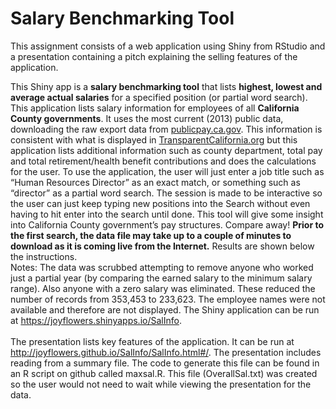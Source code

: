# Salary Benchmarking Tool
This assignment consists of a web application using Shiny from RStudio and a presentation containing a pitch explaining the selling features of the application.
<p>
                   This Shiny app is a <b>salary benchmarking tool</b> that lists <b>highest, lowest and 
                   average actual salaries</b> for a specified position (or partial word search). This application lists 
                   salary information for employees of all <b>California County governments</b>. It uses the most current (2013)
                   public data, downloading the raw export data from <a href="http://publicpay.ca.gov">publicpay.ca.gov</a>. 
                   This information is consistent with what is displayed in <a href="http://www.TransparentCalifornia.org">
                   TransparentCalifornia.org</a> but this application lists additional information such as county department, 
                   total pay and total retirement/health benefit contributions and does the calculations for the user. To use the 
                   application, the user will just enter a job title such as “Human Resources Director” as an exact match, or something  
                   such as “director” as a partial word search. The session is made to be interactive so the user can just keep typing  
                   new positions into the Search without even having to hit enter into the search until done. This tool will give some 
                   insight into California County government’s pay structures. Compare away! <b>Prior to the first search, the data file
                   may take up to a couple of minutes to download as it is coming live from the Internet.</b> 
                   Results are shown below the instructions. <br>Notes: The data was scrubbed attempting to remove anyone who worked 
                   just a partial year (by comparing the earned salary to the minimum salary range). Also anyone with a zero 
                   salary was eliminated. These reduced the number of records from 353,453 to 233,623. The employee names 
                   were not available and therefore are not displayed. The Shiny application can be run at 
                   <a href="https://joyflowers.shinyapps.io/SalInfo">https://joyflowers.shinyapps.io/SalInfo</a>.
                   <br><br>The presentation lists key features of the application. It can be run at  
                   <a href="http://joyflowers.github.io/SalInfo/SalInfo.html#/">http://joyflowers.github.io/SalInfo/SalInfo.html#/</a>.
                   The presentation includes reading from a summary file. The code to generate this file can be found in an R script on 
                   github called maxsal.R. This file (OverallSal.txt) was created so the user would not need to wait while viewing the 
                   presentation for the data. </p>
